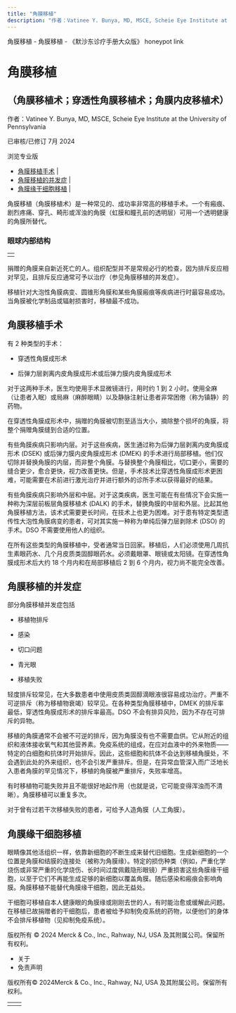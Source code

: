```yaml
---
title: "角膜移植"
description: "作者：Vatinee Y. Bunya, MD, MSCE, Scheie Eye Institute at the University of Pennsylvania"
---
```


﻿角膜移植 \- 角膜移植 \- 《默沙东诊疗手册大众版》 honeypot link

# 角膜移植

## （角膜移植术；穿透性角膜移植术；角膜内皮移植术）

作者：Vatinee Y. Bunya, MD, MSCE, Scheie Eye Institute at the University of Pennsylvania

已审核/已修订 7月 2024

浏览专业版

- [角膜移植手术](#角膜移植手术_v26622251_zh) \|
- [角膜移植的并发症](#角膜移植的并发症_v26622265_zh) \|
- [角膜缘干细胞移植](#角膜缘干细胞移植_v26622282_zh) \|

角膜移植（角膜移植术）是一种常见的、成功率非常高的移植手术。一个有瘢痕、剧烈疼痛、穿孔、畸形或浑浊的角膜（虹膜和瞳孔前的透明层）可用一个透明健康的角膜所替代。

### 眼球内部结构

|     |
| --- |
|  |

捐赠的角膜来自新近死亡的人。组织配型并不是常规必行的检查，因为排斥反应相对罕见，且排斥反应通常可予以治疗（参见角膜移植的并发症）。

移植针对大泡性角膜病变、圆锥形角膜和某些角膜瘢痕等疾病进行时最容易成功。当角膜被化学制品或辐射损害时，移植最不成功。

## 角膜移植手术

有 2 种类型的手术：

- 穿透性角膜成形术

- 后弹力层剥离内皮角膜成形术或后弹力膜内皮角膜成形术


对于这两种手术，医生均使用手术显微镜进行，用时约 1 到 2 小时。使用全麻（让患者入眠）或局麻（麻醉眼睛）以及静脉注射让患者非常困倦（称为镇静）的药物。

在穿透性角膜成形术中，捐赠的角膜被切割至适当大小，摘除整个损坏的角膜，将整个捐赠角膜缝到合适的位置。

有些角膜疾病只影响内层。对于这些疾病，医生通过称为后弹力层剥离内皮角膜成形术 (DSEK) 或后弹力膜内皮角膜成形术 (DMEK) 的手术进行局部移植。他们仅切除并替换角膜的内层，而非整个角膜。与替换整个角膜相比，切口更小，需要的缝合更少，愈合更快，视力改善更快。但是，手术技术比穿透性角膜成形术更困难，可能需要在术前进行激光治疗并进行额外的诊所手术以获得最好的结果。

有些角膜疾病只影响外层和中层。对于这类疾病，医生可能在有些情况下会实施一种称为深层前板层角膜移植术 (DALK) 的手术，替换角膜的中层和外层。比起其他角膜移植方法，该术式需要更长时间，在技术上也更为困难。对于患有特定类型遗传性大泡性角膜病变的患者，可对其实施一种称为单纯后弹力层剥除术 (DSO) 的手术。DSO 不需要使用他人的组织。

在所有这些类型的角膜移植中，受者通常当日回家。移植后，人们必须使用几周抗生素眼药水、几个月皮质类固醇眼药水。必须戴眼罩、眼镜或太阳镜。在穿透性角膜成形术后大约 18 个月内和在局部移植后 2 到 6 个月内，视力尚不能完全改善。

## 角膜移植的并发症

部分角膜移植并发症包括

- 移植物排斥

- 感染

- 切口问题

- 青光眼

- 移植失败


轻度排斥较常见，在大多数患者中使用皮质类固醇滴眼液很容易成功治疗。严重不可逆排斥（称为移植物衰竭）较罕见。在各种类型角膜移植中，DMEK 的排斥率最低，穿透性角膜成形术的排斥率最高。DSO 不会有排异风险，因为不存在可排斥的异物。

移植的角膜通常不会被不可逆的排斥，因为角膜没有也不需要血供。它从附近的组织和液体接收氧气和其他营养素。免疫系统的组成，在应对血液中的外来物质——特定的白细胞和抗体时开始排斥。因此，这些细胞和抗体不会达到移植角膜处，不会遇到此处的外来组织，也不会引发严重排斥。但是，在异常血管深入而广泛地长入患者角膜的罕见情况下，移植的角膜被严重排斥，失败率增高。

有时移植物可能失败并且不能很好地起作用（也就是说，它可能变得浑浊而不清晰）。角膜移植可以重复多次。

对于曾有过若干次移植失败的患者，可给予人造角膜（人工角膜）。

## 角膜缘干细胞移植

眼睛像其他活组织一样，依靠新细胞的不断生成来替代旧细胞。生成新细胞的一个位置是角膜和结膜的连接处（被称为角膜缘）。特定的损伤种类（例如，严重化学烧伤或非常严重的化学烧伤、长时间过度佩戴隐形眼镜）严重损害这些角膜缘干细胞，以至于它们不再能生成足够的新细胞以覆盖角膜。随后感染和瘢痕会影响角膜。角膜移植不能替代角膜缘干细胞，因此无益处。

干细胞可移植自本人健康眼的角膜缘或刚刚去世的人，有时能治愈或缓解此问题。在移植已故捐赠者的干细胞后，患者被给予抑制免疫系统的药物，以便他们的身体不会排斥移植物（见抑制免疫系统）。



版权所有 © 2024
Merck & Co., Inc., Rahway, NJ, USA 及其附属公司。保留所有权利。

- 关于
- 免责声明

版权所有© 2024Merck & Co., Inc., Rahway, NJ, USA 及其附属公司。保留所有权利。

|     |     |
| --- | --- |
|  |  |